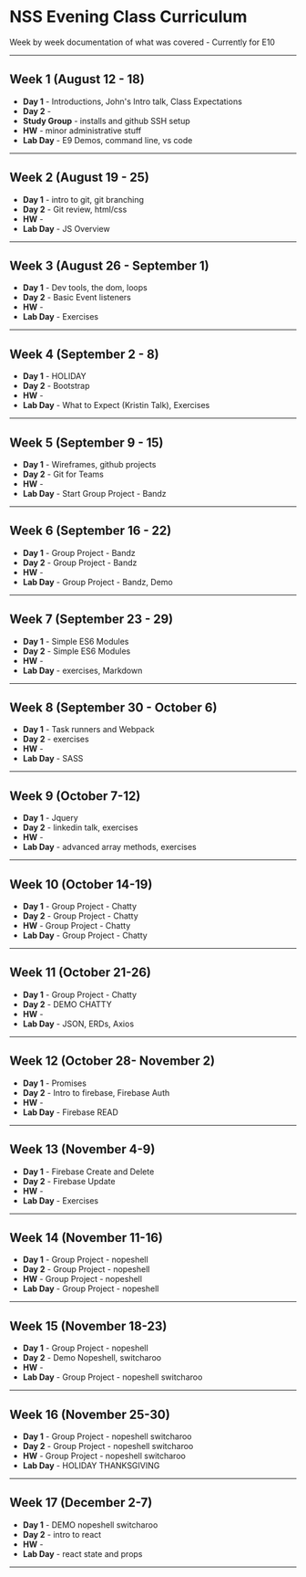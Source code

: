 # NSS Evening Class Curriculum

Week by week documentation of what was covered - Currently for E10

***

## Week 1 (August 12 - 18)
* **Day 1** - Introductions, John's Intro talk, Class Expectations
* **Day 2** -
* **Study Group** - installs and github SSH setup
* **HW** - minor administrative stuff
* **Lab Day** - E9 Demos, command line, vs code

***

## Week 2 (August 19 - 25)
* **Day 1** - intro to git, git branching
* **Day 2** - Git review, html/css
* **HW** -
* **Lab Day** - JS Overview

***

## Week 3 (August 26 - September 1)
* **Day 1** - Dev tools, the dom, loops
* **Day 2** - Basic Event listeners
* **HW** -
* **Lab Day** - Exercises

***

## Week 4 (September 2 - 8)
* **Day 1** - HOLIDAY
* **Day 2** - Bootstrap
* **HW** -
* **Lab Day** - What to Expect (Kristin Talk), Exercises

***

## Week 5 (September 9 - 15)
* **Day 1** - Wireframes, github projects
* **Day 2** - Git for Teams
* **HW** -
* **Lab Day** - Start Group Project - Bandz

***

## Week 6 (September 16 - 22)
* **Day 1** - Group Project - Bandz
* **Day 2** - Group Project - Bandz
* **HW** -
* **Lab Day** - Group Project - Bandz, Demo

***

## Week 7 (September 23 - 29)
* **Day 1** - Simple ES6 Modules
* **Day 2** - Simple ES6 Modules
* **HW** -
* **Lab Day** - exercises, Markdown

***

## Week 8 (September 30 - October 6)
* **Day 1** - Task runners and Webpack
* **Day 2** - exercises
* **HW** -
* **Lab Day** - SASS

***

## Week 9 (October 7-12)
* **Day 1** - Jquery
* **Day 2** - linkedin talk, exercises
* **HW** -
* **Lab Day** - advanced array methods, exercises

***

## Week 10 (October 14-19)
* **Day 1** - Group Project - Chatty
* **Day 2** - Group Project - Chatty
* **HW** - Group Project - Chatty
* **Lab Day** - Group Project - Chatty

***

## Week 11 (October 21-26)
* **Day 1** - Group Project - Chatty
* **Day 2** - DEMO CHATTY
* **HW** -
* **Lab Day** - JSON, ERDs, Axios

***

## Week 12 (October 28- November 2)
* **Day 1** - Promises
* **Day 2** - Intro to firebase, Firebase Auth
* **HW** -
* **Lab Day** - Firebase READ

***

## Week 13 (November 4-9)
* **Day 1** - Firebase Create and Delete
* **Day 2** - Firebase Update
* **HW** -
* **Lab Day** - Exercises

***

## Week 14 (November 11-16)
* **Day 1** - Group Project - nopeshell
* **Day 2** - Group Project - nopeshell
* **HW** - Group Project - nopeshell
* **Lab Day** - Group Project - nopeshell

***

## Week 15 (November 18-23)
* **Day 1** - Group Project - nopeshell
* **Day 2** - Demo Nopeshell, switcharoo
* **HW** -
* **Lab Day** - Group Project - nopeshell switcharoo

***

## Week 16 (November 25-30)
* **Day 1** - Group Project - nopeshell switcharoo
* **Day 2** - Group Project - nopeshell switcharoo
* **HW** - Group Project - nopeshell switcharoo
* **Lab Day** - HOLIDAY THANKSGIVING

***

## Week 17 (December 2-7)
* **Day 1** - DEMO nopeshell switcharoo
* **Day 2** - intro to react
* **HW** -
* **Lab Day** - react state and props

***
